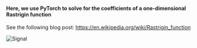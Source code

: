 
####  Here, we use PyTorch to solve for the coefficients of a one-dimensional Rastrigin function

See the following blog post: 
https://en.wikipedia.org/wiki/Rastrigin_function

![Signal](https://github.com/michaelalex94536/PyTorchProjects/blob/main/Images/ASK_Tx_Simulator_Signals.png)

